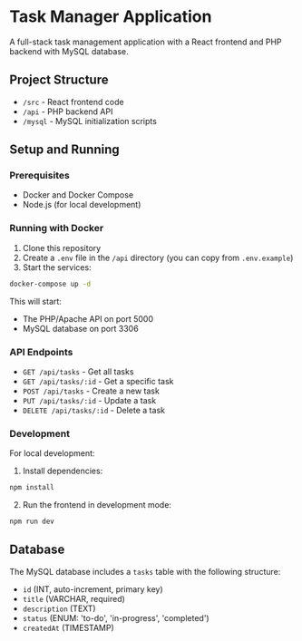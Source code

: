 
# Task Manager Application

A full-stack task management application with a React frontend and PHP backend with MySQL database.

## Project Structure

- `/src` - React frontend code
- `/api` - PHP backend API
- `/mysql` - MySQL initialization scripts

## Setup and Running

### Prerequisites

- Docker and Docker Compose
- Node.js (for local development)

### Running with Docker

1. Clone this repository
2. Create a `.env` file in the `/api` directory (you can copy from `.env.example`)
3. Start the services:

```bash
docker-compose up -d
```

This will start:
- The PHP/Apache API on port 5000
- MySQL database on port 3306

### API Endpoints

- `GET /api/tasks` - Get all tasks
- `GET /api/tasks/:id` - Get a specific task
- `POST /api/tasks` - Create a new task
- `PUT /api/tasks/:id` - Update a task
- `DELETE /api/tasks/:id` - Delete a task

### Development

For local development:

1. Install dependencies:
```bash
npm install
```

2. Run the frontend in development mode:
```bash
npm run dev
```

## Database

The MySQL database includes a `tasks` table with the following structure:

- `id` (INT, auto-increment, primary key)
- `title` (VARCHAR, required)
- `description` (TEXT)
- `status` (ENUM: 'to-do', 'in-progress', 'completed')
- `createdAt` (TIMESTAMP)
